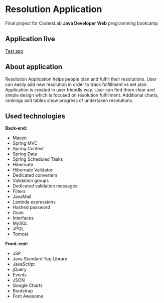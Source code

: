 # Resolution Application
Final project for CodersLab <b>Java Developer Web</b> programming bootcamp

## Application live
<a rel="noopener noreferrer" target="_blank" href="http://resolutionsapp.us-east-2.elasticbeanstalk.com/">Test app</a>

## About application
Resolution Application helps people plan and fulfill their resolutions. User can easily add new resolution in order to track fulfillment vs set plan. Application is created in user friendly way. User can find there clear and simple design which is focused on resolution fulfillment. Additional charts, rankings and tables show progress of undertaken resolutions.

## Used technologies
<b>Back-end:</b>
* Maven
* Spring MVC
* Spring Context
* Spring Data
* Spring Scheduled Tasks
* Hibernate
* Hibernate Validator
* Dedicated converters
* Validation groups
* Dedicated validation messages
* Filters
* JavaMail
* Lambda expressions
* Hashed password 
* Gson
* Interfaces
* MySQL
* JPQL
* Tomcat

<b>Front-end:</b>
* JSP
* Java Standard Tag Library
* JavaScript
* jQuery
* Events
* JSON
* Google Charts
* Bootstrap
* Font Awesome